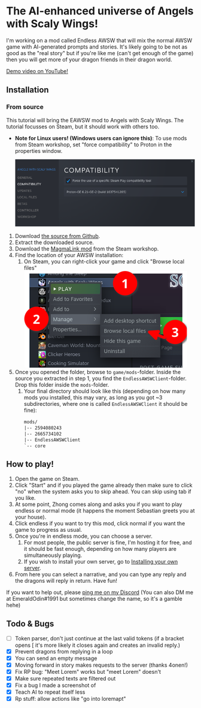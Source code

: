 # The AI-enhanced universe of Angels with Scaly Wings!

I'm working on a mod called Endless AWSW that will mix the normal AWSW game with AI-generated prompts and stories. It's likely going to be not as good as the "real story" but if you're like me (can't get enough of the game) then you will get more of your dragon friends in their dragon world.

[Demo video on YouTube!](https://www.youtube.com/watch?v=6tA9d3wCrbc)

## Installation

### From source

This tutorial will bring the EAWSW mod to Angels with Scaly Wings. The tutorial focusses on Steam, but it should work with others too.

- **Note for Linux users! (Windows users can ignore this)**: To use mods from Steam workshop, set "force compatibility" to Proton in the properties window.

    ![Showing game properties where you can set compatibility mode (Linux only)](Images/compatibility_linux.png)


1. Download [the source from Github](https://github.com/peterwilli/Endless-AWSW/archive/refs/heads/main.zip).
2. Extract the downloaded source.
3. Download the [MagmaLink mod](https://steamcommunity.com/sharedfiles/filedetails/?id=2594080243) from the Steam workshop.
4. Find the location of your AWSW installation:
    1. On Steam, you can right-click your game and click "Browse local files"
    ![Steam showing the game library, where you right click your game and click "Browse local files"](Images/local_game_annotation.png)
5. Once you opened the folder, browse to `game/mods`-folder. Inside the source you extracted in step 1, you find the `EndlessAWSWClient`-folder. Drop this folder inside the `mods`-folder.
    1. Your final directory should look like this (depending on how many mods you installed, this may vary, as long as you got ~3 subdirectories, where one is called `EndlessAWSWClient` it should be fine):
        ```
        mods/
        |-- 2594080243
        |-- 2665734102
        |-- EndlessAWSWClient
        `-- core
        ```

## How to play!

1. Open the game on Steam.
2. Click "Start" and if you played the game already then make sure to click "no" when the system asks you to skip ahead. You can skip using tab if you like.
3. At some point, Zhong comes along and asks you if you want to play endless or normal mode (it happens the moment Sebastian greets you at your house).
4. Click endless if you want to try this mod, click normal if you want the game to progress as usual.
5. Once you're in endless mode, you can choose a server.
    1. For most people, the public server is fine, I'm hosting it for free, and it should be fast enough, depending on how many players are simultaneously playing.
    2. If you wish to install your own server, go to [Installing your own server](Installing%20your%20own%20server.md).
6. From here you can select a narrative, and you can type any reply and the dragons will reply in return. Have fun!  

If you want to help out, please [ping me on my Discord](https://discord.gg/gKcb5U3) (You can also DM me at EmeraldOdin#1991 but sometimes change the name, so it's a gamble hehe)

## Todo & Bugs

- [ ] Token parser, don't just continue at the last valid tokens (if a bracket opens [ it's more likely it closes again and creates an invalid reply.)
- [x] Prevent dragons from replying in a loop
- [x] You can send an empty message
- [x] Moving forward in story makes requests to the server (thanks 4onen!)
- [x] Fix RP bug: "Meet Lorem" works but "meet Lorem" doesn't
- [x] Make sure repeated texts are filtered out
- [x] Fix a bug I made a screenshot of
- [x] Teach AI to repeat itself less
- [x] Rp stuff: allow actions like "go into loremapt"